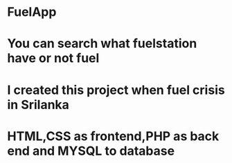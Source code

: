 # FuelApp
# You can search what fuelstation have or not fuel
# I created this project when fuel crisis in Srilanka
# HTML,CSS as frontend,PHP as back end and MYSQL to database
